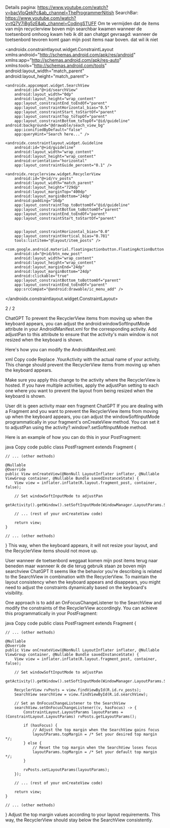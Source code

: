 Details pagina: https://www.youtube.com/watch?v=bacVIoQekPc&ab_channel=TheProgrammerNitish
SearchBar: https://www.youtube.com/watch?v=tQ7V7iBg5zE&ab_channel=CodingSTUFF
Om te vermijden dat de items van mijn recyclerview boven mijn searchbar kwamen wanneer de toetsenbord omhoog kwam heb ik dit aan chatgpt gevraagd:
wanneer de toetsenbord tevoren komt gaan mijn post items naar boven. dat wil ik niet
<?xml version="1.0" encoding="utf-8"?>
<androidx.constraintlayout.widget.ConstraintLayout xmlns:android="http://schemas.android.com/apk/res/android"
    xmlns:app="http://schemas.android.com/apk/res-auto"
    xmlns:tools="http://schemas.android.com/tools"
    android:layout_width="match_parent"
    android:layout_height="match_parent">

    <androidx.appcompat.widget.SearchView
        android:id="@+id/searchView"
        android:layout_width="0dp"
        android:layout_height="wrap_content"
        app:layout_constraintEnd_toEndOf="parent"
        app:layout_constraintHorizontal_bias="0.5"
        app:layout_constraintStart_toStartOf="parent"
        app:layout_constraintTop_toTopOf="parent"
        app:layout_constraintBottom_toTopOf="@id/guideline"
    android:background="@drawable/seach_view_bg"
        app:iconifiedByDefault="false"
        app:queryHint="Search here..." />

    <androidx.constraintlayout.widget.Guideline
        android:id="@+id/guideline"
        android:layout_width="wrap_content"
        android:layout_height="wrap_content"
        android:orientation="horizontal"
        app:layout_constraintGuide_percent="0.1" />

    <androidx.recyclerview.widget.RecyclerView
        android:id="@+id/rv_posts"
        android:layout_width="match_parent"
        android:layout_height="729dp"
        android:layout_marginTop="400dp"
        android:layout_marginBottom="24dp"
        android:padding="16dp"
        app:layout_constraintTop_toBottomOf="@id/guideline"
        app:layout_constraintBottom_toBottomOf="parent"
        app:layout_constraintEnd_toEndOf="parent"
        app:layout_constraintStart_toStartOf="parent"


        app:layout_constraintHorizontal_bias="0.0"
        app:layout_constraintVertical_bias="0.781"
        tools:listitem="@layout/item_posts" />

    <com.google.android.material.floatingactionbutton.FloatingActionButton
        android:id="@+id/btn_new_post"
        android:layout_width="wrap_content"
        android:layout_height="wrap_content"
        android:layout_marginEnd="24dp"
        android:layout_marginBottom="24dp"
        android:clickable="true"
        app:layout_constraintBottom_toBottomOf="parent"
        app:layout_constraintEnd_toEndOf="parent"
        app:srcCompat="@android:drawable/ic_menu_add" />
</androidx.constraintlayout.widget.ConstraintLayout>

2 / 2


ChatGPT
To prevent the RecyclerView items from moving up when the keyboard appears, you can adjust the android:windowSoftInputMode attribute in your AndroidManifest.xml for the corresponding activity. Add adjustPan to this attribute to ensure that the activity's main window is not resized when the keyboard is shown.

Here's how you can modify the AndroidManifest.xml:

xml
Copy code
<activity
    android:name=".YourActivity"
    android:windowSoftInputMode="adjustPan">
    <!-- other activity configurations -->
</activity>
Replace .YourActivity with the actual name of your activity. This change should prevent the RecyclerView items from moving up when the keyboard appears.

Make sure you apply this change to the activity where the RecyclerView is hosted. If you have multiple activities, apply the adjustPan setting to each one where you want to prevent the layout from being resized when the keyboard is shown.

User
dit is geen activity maar een fragment
ChatGPT
If you are dealing with a Fragment and you want to prevent the RecyclerView items from moving up when the keyboard appears, you can adjust the windowSoftInputMode programmatically in your fragment's onCreateView method. You can set it to adjustPan using the activity?.window?.setSoftInputMode method.

Here is an example of how you can do this in your PostFragment:

java
Copy code
public class PostFragment extends Fragment {

    // ... (other methods)

    @Nullable
    @Override
    public View onCreateView(@NonNull LayoutInflater inflater, @Nullable ViewGroup container, @Nullable Bundle savedInstanceState) {
        View view = inflater.inflate(R.layout.fragment_post, container, false);

        // Set windowSoftInputMode to adjustPan
        getActivity().getWindow().setSoftInputMode(WindowManager.LayoutParams.SOFT_INPUT_ADJUST_PAN);

        // ... (rest of your onCreateView code)

        return view;
    }

    // ... (other methods)
}
This way, when the keyboard appears, it will not resize your layout, and the RecyclerView items should not move up.

User
wanneer de toetsenbord weggaat komen mijn post items terug naar beneden maar wanneer ik de die terug gebruik staan ze boven mijn searchview
ChatGPT
It seems like the behavior you're describing is related to the SearchView in combination with the RecyclerView. To maintain the layout consistency when the keyboard appears and disappears, you might need to adjust the constraints dynamically based on the keyboard's visibility.

One approach is to add an OnFocusChangeListener to the SearchView and modify the constraints of the RecyclerView accordingly. You can achieve this programmatically in your PostFragment:

java
Copy code
public class PostFragment extends Fragment {

    // ... (other methods)

    @Nullable
    @Override
    public View onCreateView(@NonNull LayoutInflater inflater, @Nullable ViewGroup container, @Nullable Bundle savedInstanceState) {
        View view = inflater.inflate(R.layout.fragment_post, container, false);

        // Set windowSoftInputMode to adjustPan
        getActivity().getWindow().setSoftInputMode(WindowManager.LayoutParams.SOFT_INPUT_ADJUST_PAN);

        RecyclerView rvPosts = view.findViewById(R.id.rv_posts);
        SearchView searchView = view.findViewById(R.id.searchView);

        // Set an OnFocusChangeListener to the SearchView
        searchView.setOnFocusChangeListener((v, hasFocus) -> {
            ConstraintLayout.LayoutParams layoutParams = (ConstraintLayout.LayoutParams) rvPosts.getLayoutParams();

            if (hasFocus) {
                // Adjust the top margin when the SearchView gains focus
                layoutParams.topMargin = /* Set your desired top margin */;
            } else {
                // Reset the top margin when the SearchView loses focus
                layoutParams.topMargin = /* Set your default top margin */;
            }

            rvPosts.setLayoutParams(layoutParams);
        });

        // ... (rest of your onCreateView code)

        return view;
    }

    // ... (other methods)
}
Adjust the top margin values according to your layout requirements. This way, the RecyclerView should stay below the SearchView consistently.

